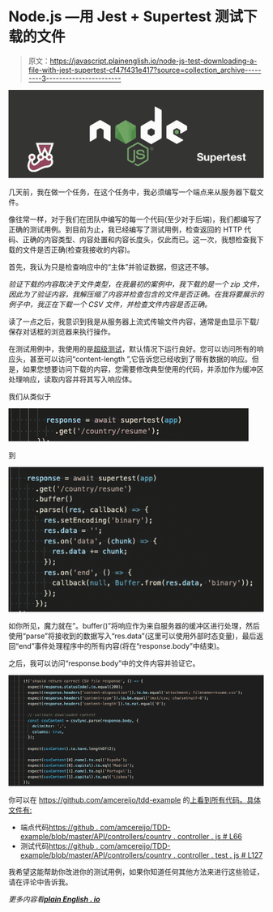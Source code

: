 # Node.js —用 Jest + Supertest 测试下载的文件

> 原文：<https://javascript.plainenglish.io/node-js-test-downloading-a-file-with-jest-supertest-cf47f431e417?source=collection_archive---------3----------------------->

![](img/f2c1f1c0e397fa021c1a0bea3767a2f3.png)

几天前，我在做一个任务，在这个任务中，我必须编写一个端点来从服务器下载文件。

像往常一样，对于我们在团队中编写的每一个代码(至少对于后端)，我们都编写了正确的测试用例。到目前为止，我已经编写了测试用例，检查返回的 HTTP 代码、正确的内容类型、内容处置和内容长度头，仅此而已。这一次，我想检查我下载的文件是否正确(检查我接收的内容)。

首先，我认为只是检查响应中的“主体”并验证数据，但这还不够。

*验证下载的内容取决于文件类型，在我最初的案例中，我下载的是一个 zip 文件，因此为了验证内容，我解压缩了内容并检查包含的文件是否正确。在我将要展示的例子中，我正在下载一个 CSV 文件，并检查文件内容是否正确。*

读了一点之后，我意识到我是从服务器上流式传输文件内容，通常是由显示下载/保存对话框的浏览器来执行操作。

在测试用例中，我使用的是[超级测试](https://www.npmjs.com/package/supertest)，默认情况下运行良好。您可以访问所有的响应头，甚至可以访问“content-length ”,它告诉您已经收到了带有数据的响应。但是，如果您想要访问下载的内容，您需要修改典型使用的代码，并添加作为缓冲区处理响应，读取内容并将其写入响应体。

我们从类似于

![](img/45e75e93e7b64f141efac418172abaa7.png)

到

![](img/de95035498e93516b30dad592e2e9082.png)

如你所见，魔力就在”。buffer()”将响应作为来自服务器的缓冲区进行处理，然后使用“parse”将接收到的数据写入“res.data”(这里可以使用外部时态变量)，最后返回“end”事件处理程序中的所有内容(将在“response.body”中结束)。

之后，我可以访问“response.body”中的文件内容并验证它。

![](img/aa9295deaf1103c0e4f23cdf7dca2402.png)

你可以在 https://github.com/amcereijo/tdd-example 的[上看到所有代码。具体文件有:](https://github.com/amcereijo/tdd-example)

*   端点代码[https://github . com/amcereijo/TDD-example/blob/master/API/controllers/country . controller . js # L66](https://github.com/amcereijo/tdd-example/blob/master/api/controllers/country.controller.js#L66)
*   测试代码[https://github . com/amcereijo/TDD-example/blob/master/API/controllers/country . controller . test . js # L127](https://github.com/amcereijo/tdd-example/blob/master/api/controllers/country.controller.test.js#L127)

我希望这能帮助你改进你的测试用例，如果你知道任何其他方法来进行这些验证，请在评论中告诉我。

*更多内容看*[***plain English . io***](http://plainenglish.io/)